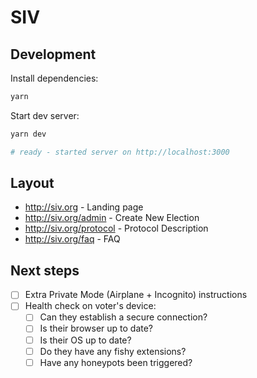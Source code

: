 # SIV

## Development

Install dependencies:

```bash
yarn
```

Start dev server:

```bash
yarn dev

# ready - started server on http://localhost:3000
```

## Layout

- http://siv.org - Landing page
- http://siv.org/admin - Create New Election
- http://siv.org/protocol - Protocol Description
- http://siv.org/faq - FAQ

## Next steps

- [ ] Extra Private Mode (Airplane + Incognito) instructions
- [ ] Health check on voter's device:
  - [ ] Can they establish a secure connection?
  - [ ] Is their browser up to date?
  - [ ] Is their OS up to date?
  - [ ] Do they have any fishy extensions?
  - [ ] Have any honeypots been triggered?
